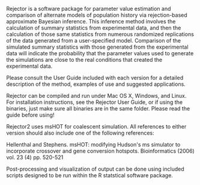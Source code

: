 Rejector is a software package for parameter value estimation and comparison of alternate models of population history via rejection-based approximate Bayesian inference. This inference method involves the calculation of summary statistics from experimental data, and then the calculation of those same statistics from numerous randomized replications of the data generated from a user-specified model. Comparison of the simulated summary statistics with those generated from the experimental data will indicate the probability that the parameter values used to generate the simulations are close to the real conditions that created the experimental data.

Please consult the User Guide included with each version for a detailed description of the method, examples of use and suggested applications.

Rejector can be compiled and run under Mac OS X, Windows, and Linux. For installation instructions, see the Rejector User Guide, or if using the binaries, just make sure all binaries are in the same folder. Please read the guide before using!

Rejector2 uses msHOT for coalescent simulation.  All references to either version should also include one of the following references:

Hellenthal and Stephens. msHOT: modifying Hudson's ms simulator to incorporate crossover and gene conversion hotspots. Bioinformatics (2006) vol. 23 (4) pp. 520-521

Post-processing and visualization of output can be done using included scripts designed to be run within the R statstical software package.
